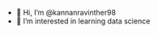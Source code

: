 - 👋 Hi, I’m @kannanravinther98
- 👀 I’m interested in learning data science
<!-- - 🌱 I’m currently learning ...
- 💞️ I’m looking to collaborate on ...
- 📫 How to reach me ... -->

<!---
kannanravinther98/kannanravinther98 is a ✨ special ✨ repository because its `README.md` (this file) appears on your GitHub profile.
You can click the Preview link to take a look at your changes.
--->
